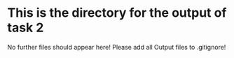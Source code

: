 # This is the directory for the output of task 2

No further files should appear here!
Please add all Output files to .gitignore!